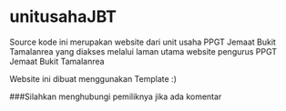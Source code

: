 # unitusahaJBT

Source kode ini merupakan website dari unit usaha PPGT Jemaat Bukit Tamalanrea yang diakses melalui laman utama website pengurus PPGT Jemaat Bukit Tamalanrea

Website ini dibuat menggunakan Template :)

###Silahkan menghubungi pemiliknya jika ada komentar
